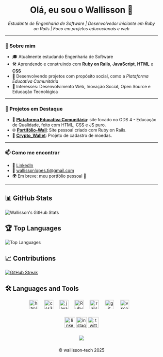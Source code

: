<h1 align="center">Olá, eu sou o Wallisson 👋</h1>
<p align="center">
  <em>Estudante de Engenharia de Software | Desenvolvedor iniciante em Ruby on Rails | Foco em projetos educacionais e web</em>
</p>

---

### 🚀 Sobre mim

- 🎓 Atualmente estudando Engenharia de Software
- 🛠️ Aprendendo e construindo com **Ruby on Rails**, **JavaScript**, **HTML** e **CSS**
- 🎯 Desenvolvendo projetos com propósito social, como a *Plataforma Educativa Comunitária*
- 🧠 Interesses: Desenvolvimento Web, Inovação Social, Open Source e Educação Tecnológica

---

### 🧪 Projetos em Destaque

- 🧠 [**Plataforma Educativa Comunitária**](https://github.com/wallisson-tech/plataforma-educativa): site focado no ODS 4 - Educação de Qualidade, feito com HTML, CSS e JS puro.
- 🌐 [**Portifólio-Wall**](https://github.com/wallisson-tech/portfolio-wall): Site pessoal criado com Ruby on Rails.
- 📘 [**Crypto_Wallet**](https://github.com/seu-usuario/my-card): Projeto de cadastro de moedas.

---

### 📫 Como me encontrar

- 💼 [LinkedIn](https://linkedin.com/in/wallissonlsantos)
- 💌 wallissonlopes.ti@gmail.com
- 🌍 Em breve: meu portfólio pessoal 👀

---
## 📊 GitHub Stats

![Wallisson's GitHub Stats](https://github-readme-stats.vercel.app/api?username=wallisson-tech&show_icons=true&theme=radical)

## 🏆 Top Languages

![Top Languages](https://github-readme-stats.vercel.app/api/top-langs/?username=wallisson-tech&layout=compact&theme=radical)

## 📈 Contributions

[![GitHub Streak](https://github-readme-streak-stats.herokuapp.com/?user=wallisson-tech&theme=radical)](https://git.io/streak-stats)

## 🛠️ Languages and Tools

<div align="center">
  <img src="https://cdn.jsdelivr.net/gh/devicons/devicon/icons/html5/html5-original.svg" height="30" alt="html5 logo"  />
  <img width="12" />
  <img src="https://cdn.jsdelivr.net/gh/devicons/devicon/icons/css3/css3-original.svg" height="30" alt="css3 logo"  />
  <img width="12" />
  <img src="https://cdn.jsdelivr.net/gh/devicons/devicon/icons/javascript/javascript-original.svg" height="30" alt="javascript logo"  />
  <img width="12" />
  <img src="https://cdn.jsdelivr.net/gh/devicons/devicon@latest/icons/ruby/ruby-original.svg" height="30" alt="Ruby logo"  />
  <img width="12" />
  <img src="https://cdn.jsdelivr.net/gh/devicons/devicon@latest/icons/rails/rails-original-wordmark.svg" height="30" alt="rails logo"  />
  <img width="12" />
  <img src="https://cdn.jsdelivr.net/gh/devicons/devicon/icons/git/git-original.svg" height="30" alt="git logo"  />
  <img width="12" />
  <img src="https://cdn.jsdelivr.net/gh/devicons/devicon/icons/vscode/vscode-original.svg" height="30" alt="vscode logo"  />
  <img width="12" />

###

<div align="center">
  <img src="https://img.shields.io/static/v1?message=LinkedIn&logo=linkedin&label=&color=0077B5&logoColor=white&labelColor=&style=for-the-badge" height="35" alt="linkedin logo" https://www.linkedin.com/in/wallissonlsantos/ />
  <img src="https://img.shields.io/static/v1?message=Instagram&logo=instagram&label=&color=E4405F&logoColor=white&labelColor=&style=for-the-badge" height="35" alt="instagram logo"  />
  <img src="https://img.shields.io/static/v1?message=Twitter&logo=twitter&label=&color=1DA1F2&logoColor=white&labelColor=&style=for-the-badge" height="35" alt="twitter logo"  />
</div>

###

<div align="center">
  <img src="https://profile-counter.glitch.me/wallisson-tech/count.svg?"  />
</div>

###

<p align="center"> &copy wallisson-tech 2025 <p/>
